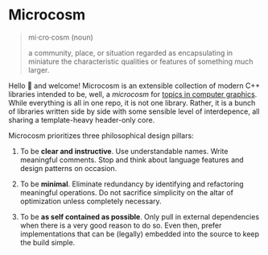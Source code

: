 # Microcosm

> mi·cro·cosm (noun)
> 
> a community, place, or situation regarded as encapsulating in miniature the characteristic qualities or features of something much larger.

Hello :wave: and welcome! Microcosm is an extensible collection of modern C++ libraries intended to be, well, a *microcosm* for [topics in computer graphics](#topics). While everything is all in one repo, it is not one library. Rather, it is a bunch of libraries written side by side with some sensible level of interdepence, all sharing a template-heavy header-only core.

Microcosm prioritizes three philosophical design pillars:

1. To be **clear and instructive**.
   Use understandable names. Write meaningful comments. Stop and think about language features and design patterns on occasion.

2. To be **minimal**.
   Eliminate redundancy by identifying and refactoring meaningful operations. Do not sacrifice simplicity on the altar of optimization unless completely necessary.

3. To be **as self contained as possible**.
   Only pull in external dependencies when there is a very good reason to do so. Even then, prefer implementations that can be (legally) embedded into the source to keep the build simple.

